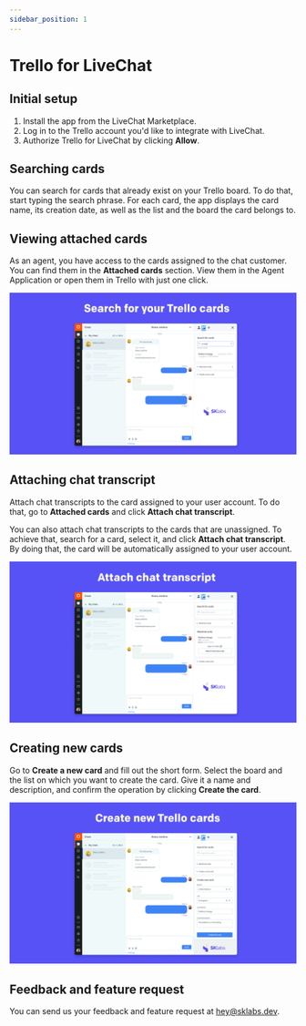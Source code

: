 ```yaml
---
sidebar_position: 1
---
```


# Trello for LiveChat

## Initial setup

1. Install the app from the LiveChat Marketplace.
2. Log in to the Trello account you'd like to integrate with LiveChat.
3. Authorize Trello for LiveChat by clicking **Allow**.

## Searching cards

You can search for cards that already exist on your Trello board. To do that, start typing the search phrase.
For each card, the app displays the card name, its creation date, as well as the list and the board the card belongs to.

## Viewing attached cards

As an agent, you have access to the cards assigned to the chat customer. You can find them in the **Attached cards** section. View them in the Agent Application or open them in Trello with just one click.

![](images/trello-screenshot-3.jpg)

## Attaching chat transcript

Attach chat transcripts to the card assigned to your user account. To do that, go to **Attached cards** and click **Attach chat transcript**.

You can also attach chat transcripts to the cards that are unassigned. To achieve that, search for a card, select it, and click **Attach chat transcript**. By doing that, the card will be automatically assigned to your user account.

![](images/trello-screenshot-2.jpg)

## Creating new cards

Go to **Create a new card** and fill out the short form. Select the board and the list on which you want to create the card. Give it a name and description, and confirm the operation by clicking **Create the card**.

![](images/trello-screenshot-1.jpg)

## Feedback and feature request

You can send us your feedback and feature request at [hey@sklabs.dev](mailto:hey@sklabs.dev).
